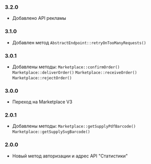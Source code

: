 ### 3.2.0
* Добавлено API рекламы

### 3.1.0
* Добавлен метод `AbstractEndpoint::retryOnTooManyRequests()`

### 3.0.1
* Добавлены методы:
`Marketplace::confirmOrder()` `Marketplace::deliverOrder()` `Marketplace::receiveOrder()`  `Marketplace::rejectOrder()`

### 3.0.0
* Переход на Marketplace V3

### 2.0.1
* Добавлены методы: `Marketplace::getSupplyPdfBarcode()` `Marketplace::getSupplySvgBarcode()`

### 2.0.0
* Новый метод авторизации и адрес API "Статистики"
